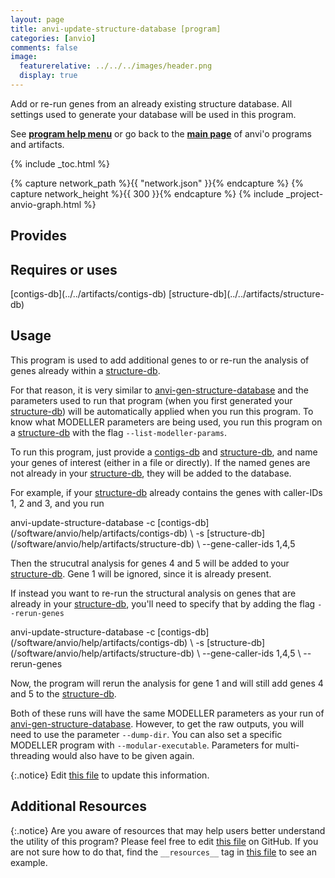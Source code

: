 ```yaml
---
layout: page
title: anvi-update-structure-database [program]
categories: [anvio]
comments: false
image:
  featurerelative: ../../../images/header.png
  display: true
---
```


Add or re-run genes from an already existing structure database. All settings used to generate your database will be used in this program.

See **[program help menu](../../../vignette#anvi-update-structure-database)** or go back to the **[main page](../../)** of anvi'o programs and artifacts.


{% include _toc.html %}
<div id="svg" class="subnetwork"></div>
{% capture network_path %}{{ "network.json" }}{% endcapture %}
{% capture network_height %}{{ 300 }}{% endcapture %}
{% include _project-anvio-graph.html %}


## Provides

<p style="text-align: left" markdown="1"></p>

## Requires or uses

<p style="text-align: left" markdown="1"><span class="artifact-r">[contigs-db](../../artifacts/contigs-db)</span> <span class="artifact-r">[structure-db](../../artifacts/structure-db)</span></p>

## Usage


This program is used to add additional genes to or re-run the analysis of genes already within a <span class="artifact-n">[structure-db](/software/anvio/help/artifacts/structure-db)</span>.

For that reason, it is very similar to <span class="artifact-n">[anvi-gen-structure-database](/software/anvio/help/programs/anvi-gen-structure-database)</span> and the parameters used to run that program (when you first generated your <span class="artifact-n">[structure-db](/software/anvio/help/artifacts/structure-db)</span>) will be automatically applied when you run this program. To know what MODELLER parameters are being used, you run this program on a <span class="artifact-n">[structure-db](/software/anvio/help/artifacts/structure-db)</span> with the flag `--list-modeller-params`. 

To run this program, just provide a <span class="artifact-n">[contigs-db](/software/anvio/help/artifacts/contigs-db)</span> and <span class="artifact-n">[structure-db](/software/anvio/help/artifacts/structure-db)</span>, and name your genes of interest (either in a file or directly). If the named genes are not already in your <span class="artifact-n">[structure-db](/software/anvio/help/artifacts/structure-db)</span>, they will be added to the database. 

For example, if your <span class="artifact-n">[structure-db](/software/anvio/help/artifacts/structure-db)</span> already contains the genes with caller-IDs 1, 2 and 3, and you run

<div class="codeblock" markdown="1">
anvi&#45;update&#45;structure&#45;database &#45;c <span class="artifact&#45;n">[contigs&#45;db](/software/anvio/help/artifacts/contigs&#45;db)</span> \
                               &#45;s <span class="artifact&#45;n">[structure&#45;db](/software/anvio/help/artifacts/structure&#45;db)</span> \
                               &#45;&#45;gene&#45;caller&#45;ids 1,4,5
</div>

Then the strucutral analysis for genes 4 and 5 will be added to your <span class="artifact-n">[structure-db](/software/anvio/help/artifacts/structure-db)</span>. Gene 1 will be ignored, since it is already present.

If instead you want to re-run the structural analysis on genes that are already in your <span class="artifact-n">[structure-db](/software/anvio/help/artifacts/structure-db)</span>, you'll need to specify that by adding the flag `--rerun-genes`

<div class="codeblock" markdown="1">
anvi&#45;update&#45;structure&#45;database &#45;c <span class="artifact&#45;n">[contigs&#45;db](/software/anvio/help/artifacts/contigs&#45;db)</span> \
                               &#45;s <span class="artifact&#45;n">[structure&#45;db](/software/anvio/help/artifacts/structure&#45;db)</span> \
                               &#45;&#45;gene&#45;caller&#45;ids 1,4,5 \
                               &#45;&#45;rerun&#45;genes
</div>

Now, the program will rerun the analysis for gene 1 and will still add genes 4 and 5 to the <span class="artifact-n">[structure-db](/software/anvio/help/artifacts/structure-db)</span>. 

Both of these runs will have the same MODELLER parameters as your run of <span class="artifact-n">[anvi-gen-structure-database](/software/anvio/help/programs/anvi-gen-structure-database)</span>. However, to get the raw outputs, you will need to use the parameter `--dump-dir`. You can also set a specific MODELLER program with `--modular-executable`.  Parameters for multi-threading would also have to be given again. 



{:.notice}
Edit [this file](https://github.com/merenlab/anvio/tree/master/anvio/docs/programs/anvi-update-structure-database.md) to update this information.


## Additional Resources



{:.notice}
Are you aware of resources that may help users better understand the utility of this program? Please feel free to edit [this file](https://github.com/merenlab/anvio/tree/master/bin/anvi-update-structure-database) on GitHub. If you are not sure how to do that, find the `__resources__` tag in [this file](https://github.com/merenlab/anvio/blob/master/bin/anvi-interactive) to see an example.
